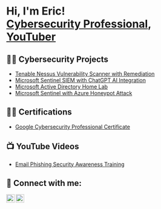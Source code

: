 <h1>Hi, I'm Eric! <br/><a href="https://www.linkedin.com/in/eric-chun-b536711a/">Cybersecurity Professional</a>, <a href="https://www.youtube.com/c/WhatTheHackdude">YouTuber</a></h1>

<h2>👨‍💻 Cybersecurity Projects</h2>

  - [Tenable Nessus Vulnerability Scanner with Remediation](https://github.com/chun-eric/nessus-scanner)
  - [Microsoft Sentinel SIEM with ChatGPT AI Integration](https://github.com/chun-eric/sentinel-siem-chatgpt)
  - [Microsoft Active Directory Home Lab](https://github.com/chun-eric/active-directory-homelab)
  - [Microsoft Sentinel with Azure Honeypot Attack](https://github.com/chun-eric)
 

<h2>👨‍💻 Certifications</h2>

  - [Google Cybersecurity Professional Certificate](https://github.com/joshmadakor1/Algorithms-Practice)

<h2>📺 YouTube Videos</h2>

- [Email Phishing Security Awareness Training](https://www.youtube.com/watch?v=a83ASGn_V_s)



<h2> 🤳 Connect with me:</h2>

[<img align="left" alt="Eric Chun | YouTube" width="22px" src="https://cdn.jsdelivr.net/npm/simple-icons@v3/icons/youtube.svg" />][youtube]
[<img align="left" alt="Eric Chun | LinkedIn" width="22px" src="https://cdn.jsdelivr.net/npm/simple-icons@v3/icons/linkedin.svg" />][linkedin]


[twitter]: https://twitter.com/joshmadakor
[youtube]: https://www.youtube.com/c/joshmadakor
[instagram]: https://www.instagram.com/joshmadakor/
[linkedin]: https://linkedin.com/in/joshmadakor

<!--
**joshmadakor1/joshmadakor1** is a ✨ _special_ ✨ repository because its `README.md` (this file) appears on your GitHub profile.

Here are some ideas to get you started:

- 🔭 I’m currently working on ...
- 🌱 I’m currently learning ...
- 👯 I’m looking to collaborate on ...
- 🤔 I’m looking for help with ...
- 💬 Ask me about ...
- 📫 How to reach me: ...
- 😄 Pronouns: ...
- ⚡ Fun fact: ...
-->
